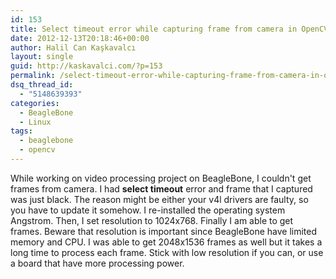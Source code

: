 ```yaml
---
id: 153
title: Select timeout error while capturing frame from camera in OpenCV
date: 2012-12-13T20:18:46+00:00
author: Halil Can Kaşkavalcı
layout: single
guid: http://kaskavalci.com/?p=153
permalink: /select-timeout-error-while-capturing-frame-from-camera-in-opencv/
dsq_thread_id:
  - "5148639393"
categories:
  - BeagleBone
  - Linux
tags:
  - beaglebone
  - opencv
---
```

While working on video processing project on BeagleBone, I couldn't get frames from camera. I had **select timeout** error and frame that I captured was just black. The reason might be either your v4l drivers are faulty, so you have to update it somehow. I re-installed the operating system Angstrom. Then, I set resolution to 1024x768. Finally I am able to get frames. Beware that resolution is important since BeagleBone have limited memory and CPU. I was able to get 2048x1536 frames as well but it takes a long time to process each frame. Stick with low resolution if you can, or use a board that have more processing power.